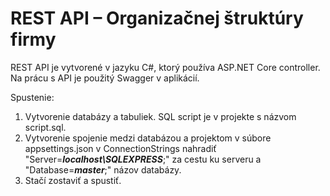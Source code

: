# REST API – Organizačnej štruktúry firmy

REST API je vytvorené v jazyku C#, ktorý používa ASP.NET Core controller. Na prácu s API je použitý Swagger v aplikácií. 

Spustenie:
1.	Vytvorenie databázy a tabuliek. SQL script je v projekte s názvom script.sql.
2.	Vytvorenie spojenie medzi databázou a projektom v súbore appsettings.json v ConnectionStrings nahradiť "Server=***localhost\\SQLEXPRESS***;" za cestu ku serveru a "Database=***master***;" názov databázy.
3.	Stačí zostaviť a spustiť.
